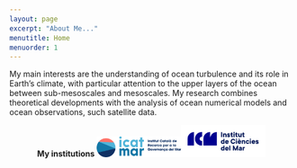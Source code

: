 ```yaml
---
layout: page
excerpt: "About Me..."
menutitle: Home
menuorder: 1
---
```


My main interests are the understanding of ocean turbulence and its role in Earth’s climate, with particular attention to the upper layers of the ocean between sub-mesoscales and mesoscales. My research combines theoretical developments with the analysis of ocean numerical models and ocean observations, such satellite data. 

<center>
<b>My institutions </b>
<img src="images/icatmar_marca_horit.png" width="150"><img src="images/Logo-ICM.png" width="150">
</center>

